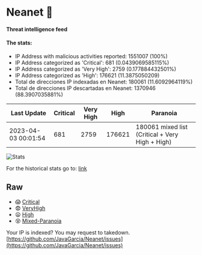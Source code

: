 # Neanet :hocho:
#### Threat intelligence feed
#### The stats:

- IP Address with malicious activities reported: 1551007 (100%)
- IP Address categorized as 'Critical':  681 (0.0439069585115%)
- IP Address categorized as 'Very High':  2759 (0.177884432501%)
- IP Address categorized as 'High':  176621 (11.3875050209)
- Total de direcciones IP indexadas en Neanet:  180061 (11.6092964119%)
- Total de direcciones IP descartadas en Neanet:  1370946 (88.3907035881%)

| Last Update | Critical | Very High | High | Paranoia |
| --- | --- | --- | --- | --- |
| 2023-04-03 00:01:54 | 681 | 2759 | 176621 | 180061 mixed list (Critical + Very High + High)|

![Stats](https://docs.google.com/spreadsheets/d/e/2PACX-1vSnaNMIXVabIpDJjufMlzH7poXnshF3mgd8Is1g9ytUEzVsP5my4Trn8f-xkoLLQ38xpL3HtmUexLo6/pubchart?oid=501124687&format=image)

For the historical stats go to: [link](/stats.csv)
## Raw
- :scream: [Critical](https://raw.githubusercontent.com/JavaGarcia/Neanet/master/blacklists/neanet_critical.txt)
- :fearful: [VeryHigh](https://raw.githubusercontent.com/JavaGarcia/Neanet/master/blacklists/neanet_veryHigh.txtt)
- :frowning: [High](https://raw.githubusercontent.com/JavaGarcia/Neanet/master/blacklists/neanet_high.txt)
- :dizzy_face: [Mixed-Paranoia](https://raw.githubusercontent.com/JavaGarcia/Neanet/master/blacklists/neanet_all.txt)


Your IP is indexed? You may request to takedown. [https://github.com/JavaGarcia/Neanet/issues](https://github.com/JavaGarcia/Neanet/issues)








































































































































































































































































































































































































































































































































































































































































































































































































































































































































































































































































































































































































































































































































































































































































































































































































































































































































































































































































































































































































































































































































































































































































































































































































































































































































































































































































































































































































































































































































































































































































































































































































































































































































































































































































































































































































































































































































































































































































































































































































































































































































































































































































































































































































































































































































































































































































































































































































































































































































































































































































































































































































































































































































































































































































































































































































































































































































































































































































































































































































































































































































































































































































































































































































































































































































































































































































































































































































































































































































































































































































































































































































































































































































































































































































































































































































































































































































































































































































































































































































































































































































































































































































































































































































































































































































































































































































































































































































































































































































































































































































































































































































































































































































































































































































































































































































































































































































































































































































































































































































































































































































































































































































































































































































































































































































